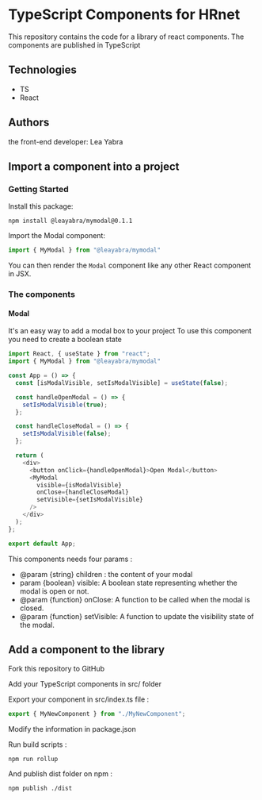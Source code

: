 # TypeScript Components for HRnet

This repository contains the code for a library of react components. The components are published in TypeScript

## Technologies

- TS
- React

## Authors

the front-end developer: Lea Yabra

## Import a component into a project

### Getting Started

Install this package:

```shell
npm install @leayabra/mymodal@0.1.1
```

Import the Modal component:

```js
import { MyModal } from "@leayabra/mymodal"
```

You can then render the `Modal` component like any other React component in JSX.

### The components

#### Modal

It's an easy way to add a modal box to your project
To use this component you need to create a boolean state

```js
import React, { useState } from "react";
import { MyModal } from "@leayabra/mymodal"

const App = () => {
  const [isModalVisible, setIsModalVisible] = useState(false);

  const handleOpenModal = () => {
    setIsModalVisible(true);
  };

  const handleCloseModal = () => {
    setIsModalVisible(false);
  };

  return (
    <div>
      <button onClick={handleOpenModal}>Open Modal</button>
      <MyModal
        visible={isModalVisible}
        onClose={handleCloseModal}
        setVisible={setIsModalVisible}
      />
    </div>
  );
};

export default App;

```

This components needs four params :

- @param {string} children : the content of your modal
- param {boolean} visible: A boolean state representing whether the modal is open or not.
- @param {function} onClose: A function to be called when the modal is closed.
- @param {function} setVisible: A function to update the visibility state of the modal.

## Add a component to the library

Fork this repository to GitHub

Add your TypeScript components in src/ folder

Export your component in src/index.ts file :

```ts
export { MyNewComponent } from "./MyNewComponent";
```

Modify the information in package.json

Run build scripts :

```shell
npm run rollup
```

And publish dist folder on npm :

```shell
npm publish ./dist
```